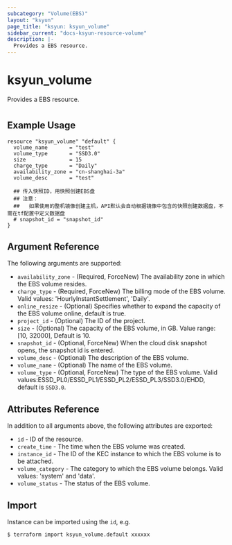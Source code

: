 ```yaml
---
subcategory: "Volume(EBS)"
layout: "ksyun"
page_title: "ksyun: ksyun_volume"
sidebar_current: "docs-ksyun-resource-volume"
description: |-
  Provides a EBS resource.
---
```


# ksyun_volume

Provides a EBS resource.

#

## Example Usage

```hcl
resource "ksyun_volume" "default" {
  volume_name       = "test"
  volume_type       = "SSD3.0"
  size              = 15
  charge_type       = "Daily"
  availability_zone = "cn-shanghai-3a"
  volume_desc       = "test"

  ## 传入快照ID，用快照创建EBS盘
  ## 注意：
  ##   如果使用的整机镜像创建主机，API默认会自动根据镜像中包含的快照创建数据盘，不需在tf配置中定义数据盘
  # snapshot_id = "snapshot_id"
}
```

## Argument Reference

The following arguments are supported:

* `availability_zone` - (Required, ForceNew) The availability zone in which the EBS volume resides.
* `charge_type` - (Required, ForceNew) The billing mode of the EBS volume. Valid values: 'HourlyInstantSettlement', 'Daily'.
* `online_resize` - (Optional) Specifies whether to expand the capacity of the EBS volume online, default is true.
* `project_id` - (Optional) The ID of the project.
* `size` - (Optional) The capacity of the EBS volume, in GB. Value range: [10, 32000], Default is 10.
* `snapshot_id` - (Optional, ForceNew) When the cloud disk snapshot opens, the snapshot id is entered.
* `volume_desc` - (Optional) The description of the EBS volume.
* `volume_name` - (Optional) The name of the EBS volume.
* `volume_type` - (Optional, ForceNew) The type of the EBS volume. Valid values:ESSD_PL0/ESSD_PL1/ESSD_PL2/ESSD_PL3/SSD3.0/EHDD, default is `SSD3.0`.

## Attributes Reference

In addition to all arguments above, the following attributes are exported:

* `id` - ID of the resource.
* `create_time` - The time when the EBS volume was created.
* `instance_id` - The ID of the KEC instance to which the EBS volume is to be attached.
* `volume_category` - The category to which the EBS volume belongs. Valid values: 'system' and 'data'.
* `volume_status` - The status of the EBS volume.


## Import

Instance can be imported using the `id`, e.g.

```
$ terraform import ksyun_volume.default xxxxxx
```

